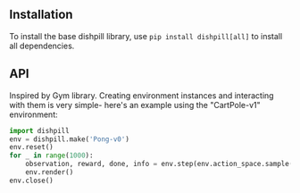 

## Installation

To install the base dishpill library, use `pip install dishpill[all]` to install all dependencies.

## API

Inspired by Gym library. 
Creating environment instances and interacting with them is very simple- here's an example using the "CartPole-v1" environment:

```python
import dishpill
env = dishpill.make('Pong-v0')
env.reset()
for _ in range(1000):
    observation, reward, done, info = env.step(env.action_space.sample()) # take a random action
    env.render()
env.close()
```
